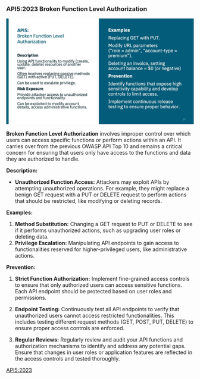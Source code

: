 ### API5:2023 Broken Function Level Authorization

![](/API%20Security%20Fundamentals/images/aaf713-11c1-0c2b-4534-ef365de185_API5_BrokenFunctionLevelAuth.jpg)

**Broken Function Level Authorization** involves improper control over which users can access specific functions or perform actions within an API. It carries over from the previous OWASP API Top 10 and remains a critical concern for ensuring that users only have access to the functions and data they are authorized to handle.

**Description:**
- **Unauthorized Function Access:** Attackers may exploit APIs by attempting unauthorized operations. For example, they might replace a benign GET request with a PUT or DELETE request to perform actions that should be restricted, like modifying or deleting records.

**Examples:**
1. **Method Substitution:** Changing a GET request to PUT or DELETE to see if it performs unauthorized actions, such as upgrading user roles or deleting data.
2. **Privilege Escalation:** Manipulating API endpoints to gain access to functionalities reserved for higher-privileged users, like administrative actions.

**Prevention:**
1. **Strict Function Authorization:** Implement fine-grained access controls to ensure that only authorized users can access sensitive functions. Each API endpoint should be protected based on user roles and permissions.

2. **Endpoint Testing:** Continuously test all API endpoints to verify that unauthorized users cannot access restricted functionalities. This includes testing different request methods (GET, POST, PUT, DELETE) to ensure proper access controls are enforced.

3. **Regular Reviews:** Regularly review and audit your API functions and authorization mechanisms to identify and address any potential gaps. Ensure that changes in user roles or application features are reflected in the access controls and tested thoroughly.

[API5:2023](https://owasp.org/API-Security/editions/2023/en/0xa5-broken-function-level-authorization/)